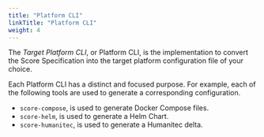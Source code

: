 ```yaml
---
title: "Platform CLI"
linkTitle: "Platform CLI"
weight: 4
---
```


The _Target Platform CLI_, or Platform CLI, is the implementation to convert the Score Specification into the target platform configuration file of your choice.

Each Platform CLI has a distinct and focused purpose. For example, each of the following tools are used to generate a corresponding configuration.

- `score-compose`, is used to generate Docker Compose files.
- `score-helm`, is used to generate a Helm Chart.
- `score-humanitec`, is used to generate a Humanitec delta.
